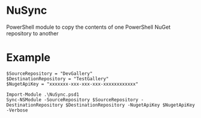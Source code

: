 # NuSync
PowerShell module to copy the contents of one PowerShell NuGet repository to another

# Example
```
$SourceRepository = "DevGallery"
$DestinationRepository = "TestGallery"
$NugetApiKey = "xxxxxxx-xxx-xxx-xxx-xxxxxxxxxxxx"

Import-Module .\NuSync.psd1
Sync-NSModule -SourceRepository $SourceRepository -DestinationRepository $DestinationRepository -NugetApiKey $NugetApiKey -Verbose
```
